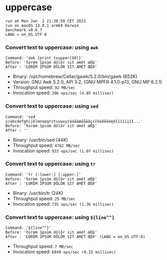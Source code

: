 # uppercase
 
    run at Mon Jan  2 21:38:50 CET 2023
    run on macOS 13.0.1 arm64 Darwin
    benchmark v0.6.7
    LANG = en_US.UTF-8
 
### Convert text to uppercase: using `awk`
```shell
Command: 'awk {print toupper($0)}'
Before: 'łorèm îpsùm dôlõr sit amét œßþ'
After : 'ŁORÈM ÎPSÙM DÔLÕR SIT AMÉT ŒßÞ'
```
* Binary: /opt/homebrew/Cellar/gawk/5.2.0/bin/gawk (652K)
* Version: GNU Awk 5.2.0, API 3.2, (GNU MPFR 4.1.0-p13, GNU MP 6.2.1)
* Throughput speed: `92 MB/sec`
* Invocation speed: `206 ops/sec (4.85 millisec)`

### Convert text to uppercase: using `sed`
```shell
Command: 'sed y/abcdefghijklmnopqrstuvwxyzàáâäæãåāǎçćčèéêëēėęěîïííīįìǐ...'
Before: 'łorèm îpsùm dôlõr sit amét œßþ'
After : ''
```
* Binary: /usr/bin/sed (44K)
* Throughput speed: `4762 MB/sec`
* Invocation speed: `933 ops/sec (1.07 millisec)`

### Convert text to uppercase: using `tr`
```shell
Command: 'tr [:lower:] [:upper:]'
Before: 'łorèm îpsùm dôlõr sit amét œßþ'
After : 'ŁORÈM ÎPSÙM DÔLÕR SIT AMÉT ŒßÞ'
```
* Binary: /usr/bin/tr (24K)
* Throughput speed: `25 MB/sec`
* Invocation speed: `735 ops/sec (1.36 millisec)`

### Convert text to uppercase: using `${line^^}`
```shell
Command: '${line^^}'
Before: 'łorèm îpsùm dôlõr sit amét œßþ'
After : 'ŁORÈM ÎPSÙM DÔLÕR SIT AMÉT ŒßÞ' (LANG = en_US.UTF-8)
```
* Throughput speed: `7 MB/sec`
* Invocation speed: `6849 ops/sec (0.15 millisec)`

